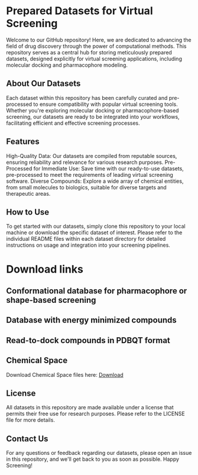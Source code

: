 # Prepared Datasets for Virtual Screening
Welcome to our GitHub repository! Here, we are dedicated to advancing the field of drug discovery through the power of computational methods. This repository serves as a central hub for storing meticulously prepared datasets, designed explicitly for virtual screening applications, including molecular docking and pharmacophore modeling.

## About Our Datasets
Each dataset within this repository has been carefully curated and pre-processed to ensure compatibility with popular virtual screening tools. Whether you're exploring molecular docking or pharmacophore-based screening, our datasets are ready to be integrated into your workflows, facilitating efficient and effective screening processes.

## Features
High-Quality Data: Our datasets are compiled from reputable sources, ensuring reliability and relevance for various research purposes.
Pre-Processed for Immediate Use: Save time with our ready-to-use datasets, pre-processed to meet the requirements of leading virtual screening software.
Diverse Compounds: Explore a wide array of chemical entities, from small molecules to biologics, suitable for diverse targets and therapeutic areas.

## How to Use
To get started with our datasets, simply clone this repository to your local machine or download the specific dataset of interest. Please refer to the individual README files within each dataset directory for detailed instructions on usage and integration into your screening pipelines.

# Download links
## Conformational database for pharmacophore or shape-based screening

## Database with energy minimized compounds

## Read-to-dock compounds in PDBQT format

## Chemical Space
Download Chemical Space files here: [Download](https://drive.google.com/drive/folders/1jfC17-iwz35xuZdleQ6Qpr32VVAFCie-?usp=sharing)

## License
All datasets in this repository are made available under a license that permits their free use for research purposes. Please refer to the LICENSE file for more details.

## Contact Us
For any questions or feedback regarding our datasets, please open an issue in this repository, and we'll get back to you as soon as possible.
Happy Screening!
